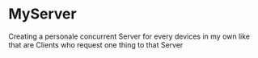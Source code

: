 # MyServer
Creating a personale concurrent Server for every devices in my own like that are Clients who request one thing to that Server
